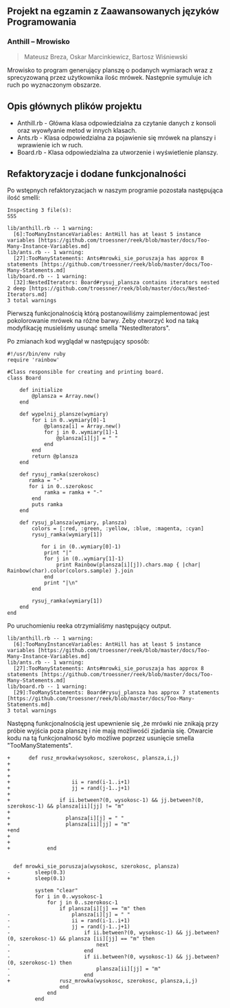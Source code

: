 
## Projekt na egzamin z Zaawansowanych języków Programowania
### Anthill – Mrowisko
> Mateusz Breza, Oskar Marcinkiewicz, Bartosz Wiśniewski

Mrowisko to program generujący planszę o podanych wymiarach wraz z sprecyzowaną przez użytkownika ilośc mrówek. Następnie symuluje ich ruch po wyznaczonym obszarze.


## Opis głównych plików projektu

- Anthill.rb - Główna klasa odpowiedzialna za czytanie danych z konsoli oraz wyowłyanie metod w innych klasach.
- Ants.rb - Klasa odpowiedzialna za pojawienie się mrówek na planszy i wprawienie ich w ruch.
- Board.rb - Klasa odpowiedzialna za utworzenie i wyświetlenie  planszy.

## Refaktoryzacje i dodane funkcjonalności

Po wstępnych refaktoryzacjach w naszym programie pozostała następująca ilość smelli:
```
Inspecting 3 file(s):
SSS

lib/anthill.rb -- 1 warning:
  [6]:TooManyInstanceVariables: AntHill has at least 5 instance variables [https://github.com/troessner/reek/blob/master/docs/Too-Many-Instance-Variables.md]
lib/ants.rb -- 1 warning:
  [27]:TooManyStatements: Ants#mrowki_sie_poruszaja has approx 8 statements [https://github.com/troessner/reek/blob/master/docs/Too-Many-Statements.md]
lib/board.rb -- 1 warning:
  [32]:NestedIterators: Board#rysuj_plansza contains iterators nested 2 deep [https://github.com/troessner/reek/blob/master/docs/Nested-Iterators.md]
3 total warnings
```
Pierwszą funkcjonalnością którą postanowiliśmy zaimplementować jest pokolorowanie mrówek na różne barwy. Żeby otworzyć kod na taką modyfikację musieliśmy usunąć smella "NestedIterators".

Po zmianach kod wyglądał w następujący sposób:
```
#!/usr/bin/env ruby
require 'rainbow'

#Class responsible for creating and printing board.
class Board
   
    def initialize
        @plansza = Array.new()
    end
   
    def wypelnij_plansze(wymiary) 
        for i in 0..wymiary[0]-1
            @plansza[i] = Array.new()
            for j in 0..wymiary[1]-1
                @plansza[i][j] = " "
            end
        end
        return @plansza
    end
   
    def rysuj_ramka(szerokosc)
       ramka = "-" 
       for i in 0..szerokosc
            ramka = ramka + "-"
        end
        puts ramka
    end
   
    def rysuj_plansza(wymiary, plansza)      
        colors = [:red, :green, :yellow, :blue, :magenta, :cyan]
        rysuj_ramka(wymiary[1])
       
           for i in (0..wymiary[0]-1)
            print "|"
            for j in (0..wymiary[1]-1)
                print Rainbow(plansza[i][j]).chars.map { |char| Rainbow(char).color(colors.sample) }.join
            end
            print "|\n"
        end
       
        rysuj_ramka(wymiary[1])
    end
end
```
Po uruchomieniu reeka otrzymialiśmy następujący output.
```
lib/anthill.rb -- 1 warning:
  [6]:TooManyInstanceVariables: AntHill has at least 5 instance variables [https://github.com/troessner/reek/blob/master/docs/Too-Many-Instance-Variables.md]
lib/ants.rb -- 1 warning:
  [27]:TooManyStatements: Ants#mrowki_sie_poruszaja has approx 8 statements [https://github.com/troessner/reek/blob/master/docs/Too-Many-Statements.md]
lib/board.rb -- 1 warning:
  [29]:TooManyStatements: Board#rysuj_plansza has approx 7 statements [https://github.com/troessner/reek/blob/master/docs/Too-Many-Statements.md]
3 total warnings
```
Następną funkcjonalnością jest upewnienie się ,że mrówki nie znikają przy próbie wyjścia poza planszę i nie mają możliwośći zjadania się. Otwarcie kodu na tą funkcjonalność było możliwe poprzez usunięcie smella "TooManyStatements".

 ```
 +      def rusz_mrowka(wysokosc, szerokosc, plansza,i,j)
 +          
 +          
 +                    
 +                    ii = rand(i-1..i+1)
 +                    jj = rand(j-1..j+1)
 +                       
 +                if ii.between?(0, wysokosc-1) && jj.between?(0, szerokosc-1) && plansza[ii][jj] != "m"
 +                 
 +                  plansza[i][j] = " "
 +                  plansza[ii][jj] = "m"                        
 +end
 +          
 +          
 +            end
        
        
   def mrowki_sie_poruszaja(wysokosc, szerokosc, plansza)
 -        sleep(0.3)
 +        sleep(0.1)
       
          system "clear"
          for i in 0..wysokosc-1
              for j in 0..szerokosc-1
                  if plansza[i][j] == "m" then
 -                    plansza[i][j] = " "
 -                    ii = rand(i-1..i+1)
 -                    jj = rand(j-1..j+1)
 -                        if ii.between?(0, wysokosc-1) && jj.between?(0, szerokosc-1) && plansza [ii][jj] == "m" then
 -                            next
 -                        end
 -                        if ii.between?(0, wysokosc-1) && jj.between?(0, szerokosc-1) then
 -                            plansza[ii][jj] = "m"
 -                        end  
 +                rusz_mrowka(wysokosc, szerokosc, plansza,i,j)
                  end
              end
          end 
 ```
          
       
